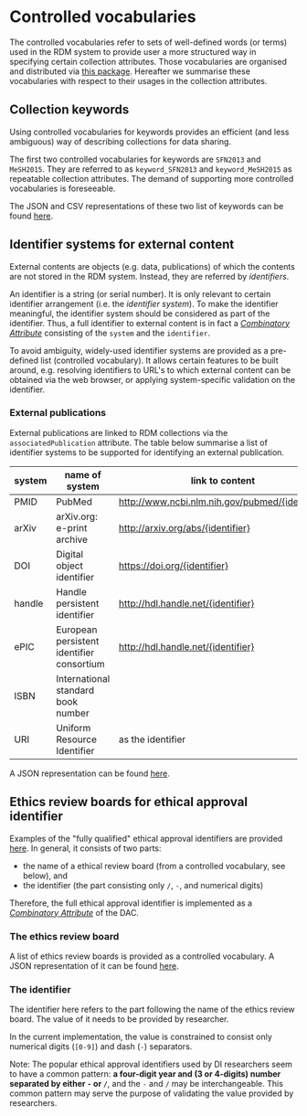 # Controlled vocabularies

The controlled vocabularies refer to sets of well-defined words (or terms) used in the RDM system to provide user a more structured way in specifying certain collection attributes. Those vocabularies are organised and distributed via [this package](https://github.com/donders-research-data-management/rdm-ontology). Hereafter we summarise these vocabularies with respect to their usages in the collection attributes.

## Collection keywords

Using controlled vocabularies for keywords provides an efficient (and less ambiguous) way of describing collections for data sharing. 

The first two controlled vocabularies for keywords are `SFN2013` and `MeSH2015`. They are referred to as `keyword_SFN2013` and `keyword_MeSH2015` as repeatable collection attributes. The demand of supporting more controlled vocabularies is foreseeable.

The JSON and CSV representations of these two list of keywords can be found [here](https://github.com/donders-research-data-management/rdm-ontology/tree/master/vocabulary/collection_keyword).

## Identifier systems for external content

External contents are objects (e.g. data, publications) of which the contents are not stored in the RDM system.  Instead, they are referred by _identifiers_.

An identifier is a string (or serial number).  It is only relevant to certain identifier arrangement (i.e. the _identifier system_).  To make the identifier meaningful, the identifier system should be considered as part of the identifier. Thus, a full identifier to external content is in fact a [_Combinatory Attribute_](collection_attributes.md#Combinatory_attributes) consisting of the `system` and the `identifier`.

To avoid ambiguity, widely-used identifier systems are provided as a pre-defined list (controlled vocabulary).  It allows certain features to be built around, e.g. resolving identifiers to URL's to which external content can be obtained via the web browser, or applying system-specific validation on the identifier.

### External publications

External publications are linked to RDM collections via the `associatedPublication` attribute.  The table below summarise a list of identifier systems to be supported for identifying an external publication.
   
|  system           |  name of system               |           link to content                         |
| ----------------- | ----------------------------- | ------------------------------------------------- |
|  PMID             | PubMed                        | http://www.ncbi.nlm.nih.gov/pubmed/{identifier}   |
|  arXiv            | arXiv.org: e-print archive    | http://arxiv.org/abs/{identifier}                 |
|  DOI              | Digital object identifier     | https://doi.org/{identifier}                      |
|  handle           | Handle persistent identifier  | http://hdl.handle.net/{identifier}                |
|  ePIC             | European persistent identifier consortium | http://hdl.handle.net/{identifier}    |
|  ISBN             | International standard book number |                                              |
|  URI              | Uniform Resource Identifier        |   as the identifier                          |

A JSON representation can be found [here](https://github.com/donders-research-data-management/rdm-ontology/blob/master/vocabulary/publication_system.json).

## Ethics review boards for ethical approval identifier

Examples of the "fully qualified" ethical approval identifiers are provided [here](../faq/dac.md). In general, it consists of two parts:

- the name of a ethical review board (from a controlled vocabulary, see below), and
- the identifier (the part consisting only `/`, `-`, and numerical digits)

Therefore, the full ethical approval identifier is implemented as a [_Combinatory Attribute_](collection_attributes.md#Combinatory_attributes) of the DAC.

### The ethics review board

A list of ethics review boards is provided as a controlled vocabulary.  A JSON representation of it can be found [here](https://github.com/donders-research-data-management/rdm-ontology/blob/master/vocabulary/ethics_review_board.json).

### The identifier

The identifier here refers to the part following the name of the ethics review board.  The value of it needs to be provided by researcher.

In the current implementation, the value is constrained to consist only numerical digits (`[0-9]`) and dash (`-`) separators.

Note: The popular ethical approval identifiers used by DI researchers seem to have a common pattern: __a four-digit year and (3 or 4-digits) number separated by either `-` or `/`__, and the `-` and `/` may be interchangeable.  This common pattern may serve the purpose of validating the value provided by researchers.
